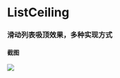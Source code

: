 # ListCeiling


### 滑动列表吸顶效果，多种实现方式


#### 截图

![](https://img2023.cnblogs.com/blog/1162622/202212/1162622-20221227142355248-1648950396.jpg)
